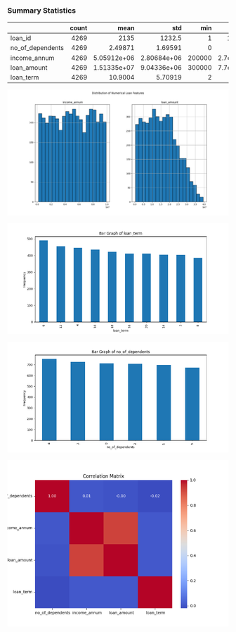 ### Summary Statistics
|                  |   count |           mean |            std |    min |        25% |         50% |         75% |         max |      median |        std_dev |       range |     variance |
|:-----------------|--------:|---------------:|---------------:|-------:|-----------:|------------:|------------:|------------:|------------:|---------------:|------------:|-------------:|
| loan_id          |    4269 | 2135           | 1232.5         |      1 | 1068       | 2135        | 3202        | 4269        | 2135        | 1232.5         | 4268        |  1.51905e+06 |
| no_of_dependents |    4269 |    2.49871     |    1.69591     |      0 |    1       |    3        |    4        |    5        |    3        |    1.69591     |    5        |  2.87611     |
| income_annum     |    4269 |    5.05912e+06 |    2.80684e+06 | 200000 |    2.7e+06 |    5.1e+06  |    7.5e+06  |    9.9e+06  |    5.1e+06  |    2.80684e+06 |    9.7e+06  |  7.87835e+12 |
| loan_amount      |    4269 |    1.51335e+07 |    9.04336e+06 | 300000 |    7.7e+06 |    1.45e+07 |    2.15e+07 |    3.95e+07 |    1.45e+07 |    9.04336e+06 |    3.92e+07 |  8.17824e+13 |
| loan_term        |    4269 |   10.9004      |    5.70919     |      2 |    6       |   10        |   16        |   20        |   10        |    5.70919     |   18        | 32.5948      |

![Histograms](Histogram_column_distributions.png)

![loan_term](Bar_graph_loan_term.png)

![no_of_dependents](Bar_graph_no_of_dependents.png)

![Correlation Matrix](Correlation_matrix.png)

